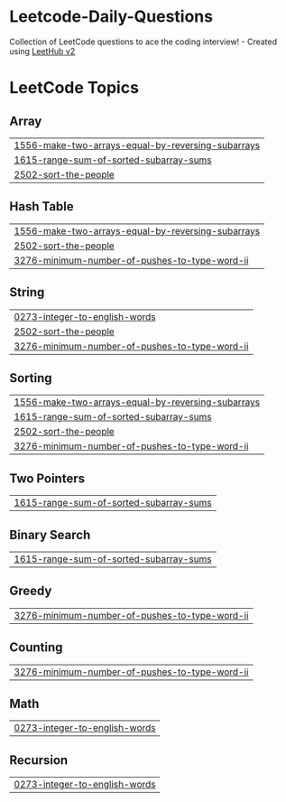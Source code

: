 # Leetcode-Daily-Questions
Collection of LeetCode questions to ace the coding interview! - Created using [LeetHub v2](https://github.com/arunbhardwaj/LeetHub-2.0)

<!---LeetCode Topics Start-->
# LeetCode Topics
## Array
|  |
| ------- |
| [1556-make-two-arrays-equal-by-reversing-subarrays](https://github.com/Navneet0801/Leetcode-Daily-Questions/tree/master/1556-make-two-arrays-equal-by-reversing-subarrays) |
| [1615-range-sum-of-sorted-subarray-sums](https://github.com/Navneet0801/Leetcode-Daily-Questions/tree/master/1615-range-sum-of-sorted-subarray-sums) |
| [2502-sort-the-people](https://github.com/Navneet0801/Leetcode-Daily-Questions/tree/master/2502-sort-the-people) |
## Hash Table
|  |
| ------- |
| [1556-make-two-arrays-equal-by-reversing-subarrays](https://github.com/Navneet0801/Leetcode-Daily-Questions/tree/master/1556-make-two-arrays-equal-by-reversing-subarrays) |
| [2502-sort-the-people](https://github.com/Navneet0801/Leetcode-Daily-Questions/tree/master/2502-sort-the-people) |
| [3276-minimum-number-of-pushes-to-type-word-ii](https://github.com/Navneet0801/Leetcode-Daily-Questions/tree/master/3276-minimum-number-of-pushes-to-type-word-ii) |
## String
|  |
| ------- |
| [0273-integer-to-english-words](https://github.com/Navneet0801/Leetcode-Daily-Questions/tree/master/0273-integer-to-english-words) |
| [2502-sort-the-people](https://github.com/Navneet0801/Leetcode-Daily-Questions/tree/master/2502-sort-the-people) |
| [3276-minimum-number-of-pushes-to-type-word-ii](https://github.com/Navneet0801/Leetcode-Daily-Questions/tree/master/3276-minimum-number-of-pushes-to-type-word-ii) |
## Sorting
|  |
| ------- |
| [1556-make-two-arrays-equal-by-reversing-subarrays](https://github.com/Navneet0801/Leetcode-Daily-Questions/tree/master/1556-make-two-arrays-equal-by-reversing-subarrays) |
| [1615-range-sum-of-sorted-subarray-sums](https://github.com/Navneet0801/Leetcode-Daily-Questions/tree/master/1615-range-sum-of-sorted-subarray-sums) |
| [2502-sort-the-people](https://github.com/Navneet0801/Leetcode-Daily-Questions/tree/master/2502-sort-the-people) |
| [3276-minimum-number-of-pushes-to-type-word-ii](https://github.com/Navneet0801/Leetcode-Daily-Questions/tree/master/3276-minimum-number-of-pushes-to-type-word-ii) |
## Two Pointers
|  |
| ------- |
| [1615-range-sum-of-sorted-subarray-sums](https://github.com/Navneet0801/Leetcode-Daily-Questions/tree/master/1615-range-sum-of-sorted-subarray-sums) |
## Binary Search
|  |
| ------- |
| [1615-range-sum-of-sorted-subarray-sums](https://github.com/Navneet0801/Leetcode-Daily-Questions/tree/master/1615-range-sum-of-sorted-subarray-sums) |
## Greedy
|  |
| ------- |
| [3276-minimum-number-of-pushes-to-type-word-ii](https://github.com/Navneet0801/Leetcode-Daily-Questions/tree/master/3276-minimum-number-of-pushes-to-type-word-ii) |
## Counting
|  |
| ------- |
| [3276-minimum-number-of-pushes-to-type-word-ii](https://github.com/Navneet0801/Leetcode-Daily-Questions/tree/master/3276-minimum-number-of-pushes-to-type-word-ii) |
## Math
|  |
| ------- |
| [0273-integer-to-english-words](https://github.com/Navneet0801/Leetcode-Daily-Questions/tree/master/0273-integer-to-english-words) |
## Recursion
|  |
| ------- |
| [0273-integer-to-english-words](https://github.com/Navneet0801/Leetcode-Daily-Questions/tree/master/0273-integer-to-english-words) |
<!---LeetCode Topics End-->